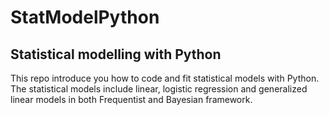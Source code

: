 # StatModelPython
## Statistical modelling with Python

This repo introduce you how to code and fit statistical models with Python.
The statistical models include linear, logistic regression and generalized 
linear models in both Frequentist and Bayesian framework.
